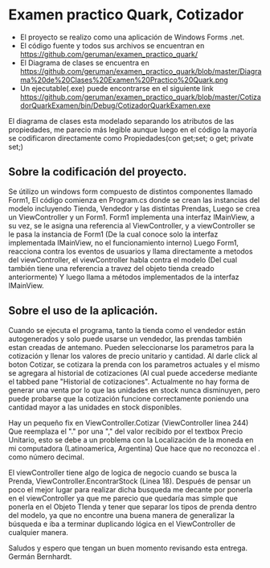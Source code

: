 # Examen practico Quark, Cotizador


- El proyecto se realizo como una aplicación de Windows Forms .net.
- El código fuente y todos sus archivos se encuentran en https://github.com/geruman/examen_practico_quark/
- El Diagrama de clases se encuentra en https://github.com/geruman/examen_practico_quark/blob/master/Diagrama%20de%20Clases%20Examen%20Practico%20Quark.png
- Un ejecutable(.exe) puede encontrarse en el siguiente link https://github.com/geruman/examen_practico_quark/blob/master/CotizadorQuarkExamen/bin/Debug/CotizadorQuarkExamen.exe


El diagrama de clases esta modelado separando los atributos de las propiedades, me parecio más legible aunque luego en el código la mayoría se codificaron directamente 
como Propiedades(con get;set; o get; private set;)

## Sobre la codificación del proyecto.


Se útilizo un windows form compuesto de distintos componentes llamado Form1,
El código comienza en Program.cs donde se crean las instancias del modelo incluyendo Tienda, Vendedor y las distintas Prendas, Luego se crea un ViewController y un Form1.
Form1 implementa una interfaz IMainView, a su vez, se le asigna una referencia al ViewController, y a viewController se le pasa la instancia de Form1 (De la cual conoce
solo la interfaz implementada IMainView, no el funcionamiento interno)
Luego Form1, reacciona contra los eventos de usuarios y llama directamente a metodos del viewController, el viewController habla contra el modelo (Del cual también tiene 
una referencia a travez del objeto tienda creado anteriormente) Y luego llama a métodos implementados de la interfaz IMainView.

## Sobre el uso de la aplicación.
Cuando se ejecuta el programa, tanto la tienda como el vendedor están autogenerados y solo puede usarse un vendedor, las prendas también estan creadas de antemano.
Pueden seleccionarse los parametros para la cotización y llenar los valores de precio unitario y cantidad.
Al darle click al boton Cotizar, se cotizara la prenda con los parametros actuales y el mismo se agregara al historial de cotizaciones (Al cual puede accederse
mediante el tabbed pane "Historial de cotizaciones".
Actualmente no hay forma de generar una venta por lo que las unidades en stock nunca disminuyen, pero puede probarse que la cotización funcione correctamente
poniendo una cantidad mayor a las unidades en stock disponibles.

Hay un pequeño fix en ViewController.Cotizar (ViewController linea 244) Que reemplaza el "." por una "," del valor recibido por el textbox Precio Unitario, esto 
se debe a un problema con la Localización de la moneda en mi computadora (Latinoamerica, Argentina) Que hace que no reconozca el . como número decimal.

El viewController tiene algo de logica de negocio cuando se busca la Prenda, ViewController.EncontrarStock (Linea 18). Después de pensar un poco el mejor lugar
para realizar dicha busqueda me decante por ponerla en el viewController ya que me parecio que quedaría mas simple que ponerla en el Objeto TIenda y tener que 
separar los tipos de prenda dentro del modelo, ya que no encontre una buena manera de generalizar la búsqueda e iba a terminar duplicando lógica en el ViewController
de cualquier manera.



Saludos y espero que tengan un buen momento revisando esta entrega.
Germán Bernhardt.
